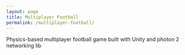 ```yaml
---
layout: page
title: Multiplayer Football
permalink: /multiplayer-football/
---
```

Physics-based multiplayer football game built with Unity and photon 2 networking lib